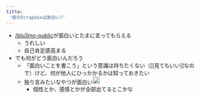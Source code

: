 ```yaml
---
title:
 '僕のScrapboxは面白い?'
---
```


- [/blu3mo-public](https://scrapbox.io/blu3mo-public)が面白いとたまに言ってもらえる
    - うれしい
    - 自己肯定感高まる
- でも何がどう面白いんだろう
    - 「面白いことを書こう」という意識は持ちたくない（[[見てもいい]]なので）けど、何が他人にひっかかるかは知っておきたい
    - 独り言みたいなやつが面白い<img src='https://scrapbox.io/api/pages/blu3mo-public/akari/icon' alt='akari.icon' height="19.5"/>
        - 個性とか、感情とかが全部出てるとこかな
